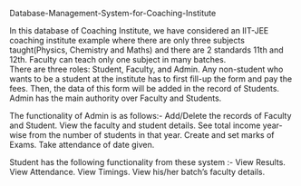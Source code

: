 Database-Management-System-for-Coaching-Institute

In this database of Coaching Institute, we have considered an IIT-JEE coaching institute example where there are only three subjects taught(Physics, Chemistry and Maths) and there are 2 standards 11th and 12th. Faculty can teach only one subject in many batches.  
There are three roles: Student, Faculty, and Admin. Any non-student who wants to be a student at the institute has to first fill-up the form and pay the fees. Then, the data of this form will be added in the record of Students. Admin has the main authority over Faculty and Students.

The functionality of Admin is as follows:-
Add/Delete the records of Faculty and Student. 
View the faculty and student details.
See total income year-wise from the number of students in that year.
Create and set marks of Exams.
Take attendance of date given.

Student has the following functionality from these system :-
View Results.
View Attendance.
View Timings.
View his/her batch’s faculty details.
